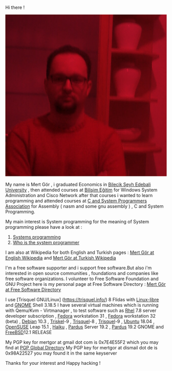 Hi there !

<img src="/pictures/mertgor-large-red.jpeg" alt="hwpplayer1" class="inline"/>

My name is Mert Gör , i graduated Economics in [Bilecik Şeyh Edebali University](http://bilecik.edu.tr/) , then attended courses at [Bilişim Eğitim](http://www.bilisimegitim.com/) for Windows System Administration and Cisco Network after that courses i wanted to learn programming and attended courses at [C and System Programmers Association](http://www.csystem.org/) for Assembly ( nasm and some gnu assembly ) , C and System Programming.

My main interest is System programming for the meaning of System programming please have a look at :

1) [Systems programming](https://en.wikipedia.org/wiki/Systems_programming)
2) [Who is the system programmer](https://www.ibm.com/support/knowledgecenter/zosbasics/com.ibm.zos.zmainframe/zconc_sysprogrole.htm)

I am also at Wikipedia for both English and Turkish pages : [Mert Gör at English Wikipedia](https://en.wikipedia.org/wiki/User:MertGor) and [Mert Gör at Turkish Wikipedia](https://tr.wikipedia.org/wiki/Kullan%C4%B1c%C4%B1:MertGor)

I'm a free software supporter and i support free software.But also i'm interested in open source communities , foundations and companies like free software organizations. I volunteer to Free Software Foundation and GNU Project here is my personal page at Free Software Directory : [Mert Gör at Free Software Directory](https://directory.fsf.org/wiki/User:Mertgor)

I use [Trisquel GNU/Linux] (https://trisquel.info/) 8 Flidas with [Linux-libre](https://www.fsfla.org/ikiwiki/selibre/linux-libre/) and [GNOME](https://www.gnome.org/) Shell 3.18.5 I have several virtual machines which is running with Qemu/Kvm - Virtmanager , to test software such as [Rhel](https://developers.redhat.com/products/rhel/download) 7.8 server developer subscription , [Fedora](https://getfedora.org/en/workstation/download/) workstation 31 , [Fedora](https://getfedora.org/en/workstation/download/) workstation 32 (beta) , [Debian](https://www.debian.org/distrib/netinst) 10.3 , [Triskel](http://jenkins.trisquel.info/makeiso-etiona/iso/20200117/)-9 , [Trisquel](https://trisquel.info/en/download)-8 , [Trisquel](http://jenkins.trisquel.info/makeiso-etiona/iso/)-9 , [Ubuntu](https://ubuntu.com/#download) 18.04 , [OpenSUSE](https://www.opensuse.org/#Leap) Leap 15.1 , [Haiku](https://download.haiku-os.org/nightly-images/x86_64/) , [Pardus](https://www.pardus.org.tr/surumler/) Server 19.2 , [Pardus](https://www.pardus.org.tr/yan-surumler/) 19.2 GNOME and [FreeBSD](https://download.freebsd.org/ftp/releases/amd64/amd64/ISO-IMAGES/12.1/)12.1 RELEASE

My PGP key for mertgor at gmail dot com is 0x7E4E55F2 which you may find at [PGP Global Directory](https://keyserver.pgp.com/vkd/GetWelcomeScreen.event)
My PGP key for mertgor at dismail dot de is 0x98A22527 you may found it in the same keyserver

Thanks for your interest and Happy hacking ! 

